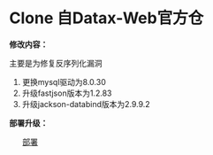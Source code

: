 <h1>Clone 自Datax-Web官方仓</h1>

<strong>修改内容：</strong>

主要是为修复反序列化漏洞

<ol>
<li>更换mysql驱动为8.0.30</li>
<li>升级fastjson版本为1.2.83</li>
<li>升级jackson-databind版本为2.9.9.2</li>
</ol>

<strong>部署升级：</strong>

<ol>

[部署](https://github.com/redgreat/datax-web/blob/master/doc/datax-web/datax-web-deploy.md)

</ol>